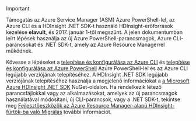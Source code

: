 > [!IMPORTANT]
> Támogatás az Azure Service Manager (ASM) Azure PowerShell-lel, az Azure CLI és a HDInsight .NET SDK-t használó HDInsight-erőforrások kezelése **elavult**, és 2017. január 1-től megszűnt. A jelen dokumentumban leírt lépések használja az új Azure PowerShell-parancsmagok, Azure CLI-parancsokat és .NET SDK-t, amely az Azure Resource Managerrel működnek.
> 
> Kövesse a lépéseket a [telepítése és konfigurálása az Azure CLI](../articles/cli-install-nodejs.md) és [telepítése és konfigurálása az Azure PowerShell](/powershell/azureps-cmdlets-docs) Azure PowerShell-lel és az Azure CLI legújabb verziójának telepítéséhez. A HDInsight .NET SDK legújabb verziójának telepítéséhez használja a megjelenő információkat a [a Microsoft Azure HDInsight .NET SDK](https://www.nuget.org/packages/Microsoft.WindowsAzure.Management.HDInsight/) NuGet-oldalon. Ha rendelkezik létező parancsfájlokkal vagy az alkalmazásokat, amelyek az új parancsmagok használatával módosítani, új CLI-parancsok, vagy a .NET SDK-t, tekintse meg [Fejlesztőeszközök az Azure Resource Manager-alapú HDInsight-fürtök-ba való Migrálás](../articles/hdinsight/hdinsight-hadoop-development-using-azure-resource-manager.md) további információt.
> 
> 

